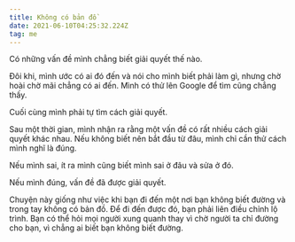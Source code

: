 ```yaml
---
title: Không có bản đồ
date: 2021-06-10T04:25:32.224Z
tag: me
---
```

Có những vấn đề mình chẳng biết giải quyết thế nào. 

Đôi khi, mình ước có ai đó đến và nói cho mình biết phải làm gì, nhưng chờ hoài chờ mãi chẳng có ai đến. Mình có thử lên Google để tìm cũng chẳng thấy.

Cuối cùng mình phải tự tìm cách giải quyết.

Sau một thời gian, mình nhận ra rằng một vấn đề có rất nhiều cách giải quyết khác nhau. Nếu không biết nên bắt đầu từ đâu, mình chỉ cần thử cách mình nghĩ là đúng. 

Nếu mình sai, ít ra mình cũng biết mình sai ở đâu và sửa ở đó.

Nếu mình đúng, vấn đề đã được giải quyết.

Chuyện này giống như việc khi bạn đi đến một nơi bạn không biết đường và trong tay không có bản đồ. Để đi đến được đó, bạn phải liên điều chỉnh lộ trình. Bạn có thể hỏi mọi người xung quanh thay vì chờ người ta chỉ đường cho bạn, vì chẳng ai biết bạn không biết đường.